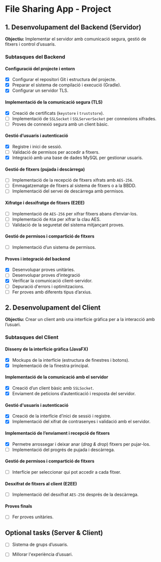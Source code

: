 # File Sharing App - Project

## 1. Desenvolupament del Backend (Servidor)
**Objectiu:** Implementar el servidor amb comunicació segura, gestió de fitxers i control d’usuaris.

### Subtasques del Backend  
#### Configuració del projecte i entorn
- [x] Configurar el repositori Git i estructura del projecte.
- [x] Preparar el sistema de compilació i execució (Gradle).
- [x] Configurar un servidor TLS.

#### Implementació de la comunicació segura (TLS)
- [x] Creació de certificats (`keystore` i `truststore`).
- [ ] Implementació de `SSLSocket` i `SSLServerSocket` per connexions xifrades.
- [ ] Proves de connexió segura amb un client bàsic.

#### Gestió d’usuaris i autenticació
- [x] Registre i inici de sessió.
- [ ] Validació de permisos per accedir a fitxers.
- [x] Integració amb una base de dades MySQL per gestionar usuaris.

#### Gestió de fitxers (pujada i descàrrega)
- [ ] Implementació de la recepció de fitxers xifrats amb `AES-256`.
- [ ] Emmagatzematge de fitxers al sistema de fitxers o a la BBDD.
- [ ] Implementació del servei de descàrrega amb permisos.

#### Xifratge i desxifratge de fitxers (E2EE)
- [ ] Implementació de `AES-256` per xifrar fitxers abans d’enviar-los.
- [ ] Implementació de `RSA` per xifrar la clau AES.
- [ ] Validació de la seguretat del sistema mitjançant proves.

#### Gestió de permisos i compartició de fitxers
- [ ] Implementació d’un sistema de permisos.

#### Proves i integració del backend
- [x] Desenvolupar proves unitàries.
- [ ] Desenvolupar proves d’integració
- [x] Verificar la comunicació client-servidor.
- [ ] Depuració d'errors i optimitzacions.
- [ ] Fer proves amb diferents tipus d’arxius.

## 2. Desenvolupament del Client
**Objectiu:** Crear un client amb una interfície gràfica per a la interacció amb l’usuari.

### Subtasques del Client  
#### Disseny de la interfície gràfica (JavaFX)
- [X] Mockups de la interfície (estructura de finestres i botons).
- [x] Implementació de la finestra principal.

#### Implementació de la comunicació amb el servidor
- [x] Creació d’un client bàsic amb `SSLSocket`.
- [x] Enviament de peticions d’autenticació i resposta del servidor.

#### Gestió d'usuaris i autenticació
- [x] Creació de la interfície d’inici de sessió i registre.
- [x] Implementació del xifrat de contrasenyes i validació amb el servidor.

#### Implementació de l’enviament i recepció de fitxers
- [x] Permetre arrossegar i deixar anar (*drag & drop*) fitxers per pujar-los.
- [ ] Implementació del progrés de pujada i descàrrega.

#### Gestió de permisos i compartició de fitxers
- [ ] Interfície per seleccionar qui pot accedir a cada fitxer.

#### Desxifrat de fitxers al client (E2EE)
- [ ] Implementació del desxifrat `AES-256` després de la descàrrega.

#### Proves finals
- [ ] Fer proves unitàries.


## Optional tasks (Server & Client)
- [ ] Sistema de grups d’usuaris.
- [ ] Millorar l'experiència d’usuari.

